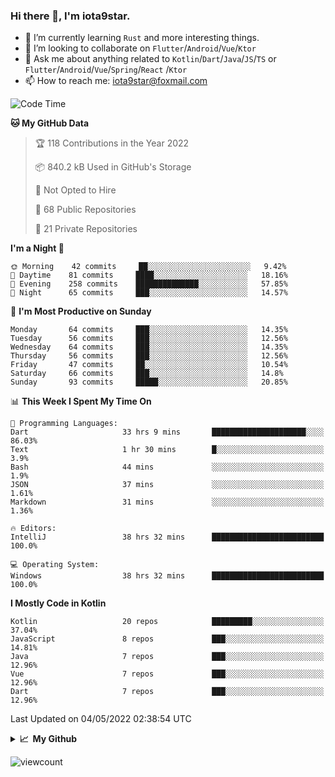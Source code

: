 ### Hi there 👋, I'm iota9star.

- 🌱 I’m currently learning `Rust` and more interesting things.
- 👯 I’m looking to collaborate on `Flutter`/`Android`/`Vue`/`Ktor`
- 💬 Ask me about anything related to `Kotlin`/`Dart`/`Java`/`JS`/`TS` or `Flutter`/`Android`/`Vue`/`Spring`/`React`
  /`Ktor`
- 📫 How to reach me: [iota9star@foxmail.com](iota9star@foxmail.com)



<!--START_SECTION:waka-->
![Code Time](http://img.shields.io/badge/Code%20Time-2%2C862%20hrs%2053%20mins-blue)

**🐱 My GitHub Data** 

> 🏆 118 Contributions in the Year 2022
 > 
> 📦 840.2 kB Used in GitHub's Storage 
 > 
> 🚫 Not Opted to Hire
 > 
> 📜 68 Public Repositories 
 > 
> 🔑 21 Private Repositories  
 > 
**I'm a Night 🦉** 

```text
🌞 Morning    42 commits     ██░░░░░░░░░░░░░░░░░░░░░░░   9.42% 
🌆 Daytime    81 commits     ████░░░░░░░░░░░░░░░░░░░░░   18.16% 
🌃 Evening    258 commits    ██████████████░░░░░░░░░░░   57.85% 
🌙 Night      65 commits     ███░░░░░░░░░░░░░░░░░░░░░░   14.57%

```
📅 **I'm Most Productive on Sunday** 

```text
Monday       64 commits     ███░░░░░░░░░░░░░░░░░░░░░░   14.35% 
Tuesday      56 commits     ███░░░░░░░░░░░░░░░░░░░░░░   12.56% 
Wednesday    64 commits     ███░░░░░░░░░░░░░░░░░░░░░░   14.35% 
Thursday     56 commits     ███░░░░░░░░░░░░░░░░░░░░░░   12.56% 
Friday       47 commits     ██░░░░░░░░░░░░░░░░░░░░░░░   10.54% 
Saturday     66 commits     ███░░░░░░░░░░░░░░░░░░░░░░   14.8% 
Sunday       93 commits     █████░░░░░░░░░░░░░░░░░░░░   20.85%

```


📊 **This Week I Spent My Time On** 

```text
💬 Programming Languages: 
Dart                     33 hrs 9 mins       █████████████████████░░░░   86.03% 
Text                     1 hr 30 mins        █░░░░░░░░░░░░░░░░░░░░░░░░   3.9% 
Bash                     44 mins             ░░░░░░░░░░░░░░░░░░░░░░░░░   1.9% 
JSON                     37 mins             ░░░░░░░░░░░░░░░░░░░░░░░░░   1.61% 
Markdown                 31 mins             ░░░░░░░░░░░░░░░░░░░░░░░░░   1.36%

🔥 Editors: 
IntelliJ                 38 hrs 32 mins      █████████████████████████   100.0%

💻 Operating System: 
Windows                  38 hrs 32 mins      █████████████████████████   100.0%

```

**I Mostly Code in Kotlin** 

```text
Kotlin                   20 repos            █████████░░░░░░░░░░░░░░░░   37.04% 
JavaScript               8 repos             ███░░░░░░░░░░░░░░░░░░░░░░   14.81% 
Java                     7 repos             ███░░░░░░░░░░░░░░░░░░░░░░   12.96% 
Vue                      7 repos             ███░░░░░░░░░░░░░░░░░░░░░░   12.96% 
Dart                     7 repos             ███░░░░░░░░░░░░░░░░░░░░░░   12.96%

```



 Last Updated on 04/05/2022 02:38:54 UTC
<!--END_SECTION:waka-->

<details>
  <summary><b>📈&nbsp;&nbsp;My Github</b></summary>
  <br>
  <img src='https://github-profile-trophy.vercel.app/?username=iota9star'>
  <img src='https://bad-apple-github-readme.vercel.app/api?show_bg=1&username=iota9star&hide_title=true'>
  <img src='http://cr-skills-chart-widget.azurewebsites.net/api/api?username=iota9star'>
</details>


![viewcount](https://count.getloli.com/get/@iota9star?theme=rule34)
